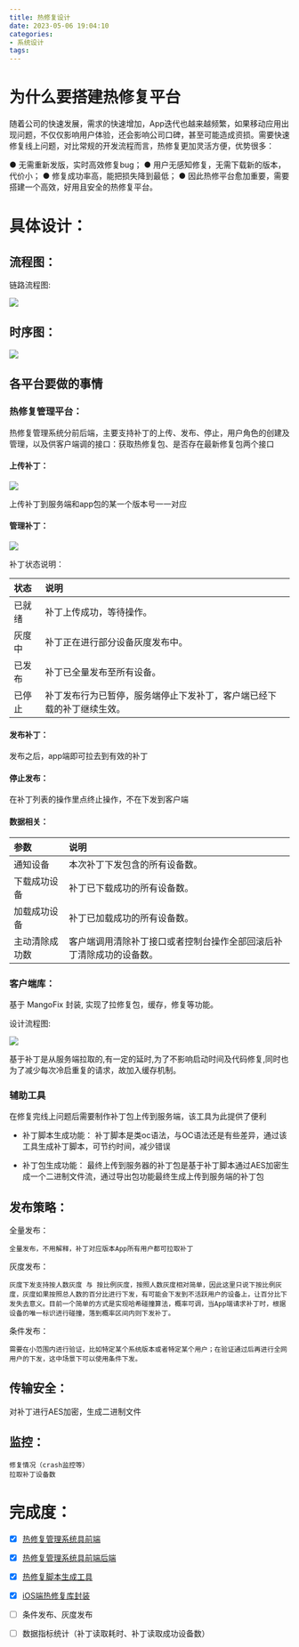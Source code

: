 ```yaml
---
title: 热修复设计
date: 2023-05-06 19:04:10
categories: 
- 系统设计
tags:
---
```


# 为什么要搭建热修复平台

随着公司的快速发展，需求的快速增加，App迭代也越来越频繁，如果移动应用出现问题，不仅仅影响用户体验，还会影响公司口碑，甚至可能造成资损。需要快速修复线上问题，对比常规的开发流程而言，热修复更加灵活方便，优势很多：

● 无需重新发版，实时高效修复bug；
● 用户无感知修复，无需下载新的版本，代价小；
● 修复成功率高，能把损失降到最低；
● 因此热修平台愈加重要，需要搭建一个高效，好用且安全的热修复平台。

# 具体设计：

## 流程图：

链路流程图:

![](https://raw.githubusercontent.com/shijianmei/blog_Images/main/%E7%83%AD%E4%BF%AE%E5%A4%8D%E8%AE%BE%E8%AE%A1/%E9%93%BE%E8%B7%AF%E6%B5%81%E7%A8%8B%E5%9B%BE.png)

## 时序图：

![](https://raw.githubusercontent.com/shijianmei/blog_Images/main/%E7%83%AD%E4%BF%AE%E5%A4%8D%E8%AE%BE%E8%AE%A1/%E6%8B%89%E5%8C%85%E6%97%B6%E5%BA%8F%E5%9B%BE.png)
 
## 各平台要做的事情

### 热修复管理平台：

热修复管理系统分前后端，主要支持补丁的上传、发布、停止，用户角色的创建及管理，以及供客户端调的接口：获取热修复包、是否存在最新修复包两个接口

#### 上传补丁：

![](https://raw.githubusercontent.com/shijianmei/blog_Images/main/%E7%83%AD%E4%BF%AE%E5%A4%8D%E8%AE%BE%E8%AE%A1/%E4%BF%AE%E5%A4%8D%E5%8C%85%E6%B7%BB%E5%8A%A0.png)

上传补丁到服务端和app包的某一个版本号一一对应

#### 管理补丁：

![](https://raw.githubusercontent.com/shijianmei/blog_Images/main/%E7%83%AD%E4%BF%AE%E5%A4%8D%E8%AE%BE%E8%AE%A1/%E4%BF%AE%E5%A4%8D%E5%8C%85%E7%AE%A1%E7%90%86.png)

补丁状态说明：

|状态|说明|
|:----|:----|
|已就绪|补丁上传成功，等待操作。|
|灰度中|补丁正在进行部分设备灰度发布中。|
|已发布|补丁已全量发布至所有设备。|
|已停止|补丁发布行为已暂停，服务端停止下发补丁，客户端已经下载的补丁继续生效。|

#### 发布补丁：

发布之后，app端即可拉去到有效的补丁

#### 停止发布：

在补丁列表的操作里点终止操作，不在下发到客户端

#### 数据相关：

|参数|说明|
|:----|:----|
|通知设备|本次补丁下发包含的所有设备数。|
|下载成功设备|补丁已下载成功的所有设备数。|
|加载成功设备|补丁已加载成功的所有设备数。|
|主动清除成功数|客户端调用清除补丁接口或者控制台操作全部回滚后补丁清除成功的设备数。|


### 客户端库：

基于 MangoFix 封装, 实现了拉修复包，缓存，修复等功能。

设计流程图:

![](https://raw.githubusercontent.com/shijianmei/blog_Images/main/%E7%83%AD%E4%BF%AE%E5%A4%8D%E8%AE%BE%E8%AE%A1/%E5%AE%A2%E6%88%B7%E7%AB%AF%E6%97%B6%E5%BA%8F%E5%9B%BE.png)

基于补丁是从服务端拉取的,有一定的延时,为了不影响启动时间及代码修复,同时也为了减少每次冷启重复的请求，故加入缓存机制。

### 辅助工具

在修复完线上问题后需要制作补丁包上传到服务端，该工具为此提供了便利

* 补丁脚本生成功能：
补丁脚本是类oc语法，与OC语法还是有些差异，通过该工具生成补丁脚本，可节约时间，减少错误

* 补丁包生成功能：
最终上传到服务器的补丁包是基于补丁脚本通过AES加密生成一个二进制文件流，通过导出包功能最终生成上传到服务端的补丁包

## 发布策略：

全量发布：

    全量发布，不用解释，补丁对应版本App所有用户都可拉取补丁

灰度发布：

    灰度下发支持按人数灰度 与 按比例灰度，按照人数灰度相对简单，因此这里只说下按比例灰度，灰度如果按照总人数的百分比进行下发，有可能会下发到不活跃用户的设备上，让百分比下发失去意义。目前一个简单的方式是实现哈希碰撞算法，概率可调，当App端请求补丁时，根据设备的唯一标识进行碰撞，落到概率区间内则下发补丁。

条件发布：

    需要在小范围内进行验证，比如特定某个系统版本或者特定某个用户；在验证通过后再进行全网用户的下发，这中场景下可以使用条件下发。

## 传输安全：

对补丁进行AES加密，生成二进制文件

## 监控：

    修复情况（crash监控等）
    拉取补丁设备数

# 完成度：

- [x] [热修复管理系统具前端](https://github.com/shijianmei/hotfixMS) 
- [x] [热修复管理系统具前端后端](https://git@github.com:shijianmei/hotfixServer.git)
- [x] [热修复脚本生成工具](https://git@github.com:shijianmei/PatchGenerater.git)
- [x] [iOS端热修复库封装](https://github.com/shijianmei/ProblemTerminator)
- [ ] 条件发布、灰度发布
- [ ] 数据指标统计（补丁读取耗时、补丁读取成功设备数）






